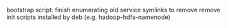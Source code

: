 bootstrap script: finish enumerating old service symlinks to remove
remove init scripts installed by deb (e.g. hadoop-hdfs-namenode)
